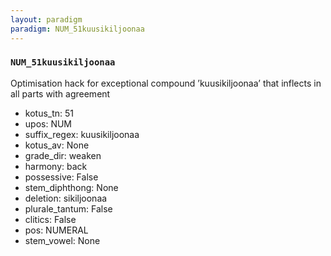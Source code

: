 ```yaml
---
layout: paradigm
paradigm: NUM_51kuusikiljoonaa
---
```

### ` NUM_51kuusikiljoonaa `

Optimisation hack for exceptional compound ’kuusikiljoonaa’ that inflects in all parts with agreement
* kotus_tn: 51
* upos: NUM
* suffix_regex: kuusikiljoonaa
* kotus_av: None
* grade_dir: weaken
* harmony: back
* possessive: False
* stem_diphthong: None
* deletion: sikiljoonaa
* plurale_tantum: False
* clitics: False
* pos: NUMERAL
* stem_vowel: None
